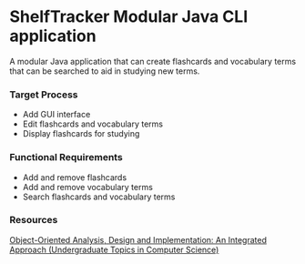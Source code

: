 # ShelfTracker Modular Java CLI application

A modular Java application that can create flashcards and vocabulary terms that can be searched to aid in studying new terms.

### Target Process

- Add GUI interface
- Edit flashcards and vocabulary terms
- Display flashcards for studying

### Functional Requirements

- Add and remove flashcards
- Add and remove vocabulary terms
- Search flashcards and vocabulary terms

### Resources
[Object-Oriented Analysis, Design and Implementation: An Integrated Approach (Undergraduate Topics in Computer Science)](https://www.amazon.com/Object-Oriented-Analysis-Design-Implementation-Undergraduate-ebook/dp/B017JYTDNY/ref=sr_1_1?qid=1653514735&refinements=p_27%3ABrahma+Dathan&s=books&sr=1-1)
